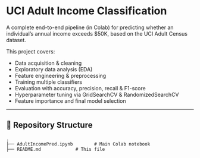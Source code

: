 # UCI Adult Income Classification

A complete end-to-end pipeline (in Colab) for predicting whether an individual’s annual income exceeds \$50K, based on the UCI Adult Census dataset.  

This project covers:
- Data acquisition & cleaning  
- Exploratory data analysis (EDA)  
- Feature engineering & preprocessing  
- Training multiple classifiers  
- Evaluation with accuracy, precision, recall & F1-score  
- Hyperparameter tuning via GridSearchCV & RandomizedSearchCV  
- Feature importance and final model selection  

---

## 📂 Repository Structure

```text
.
├── AdultIncomePred.ipynb        # Main Colab notebook
├── README.md             # This file


